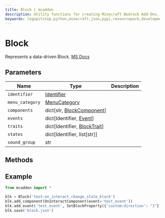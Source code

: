 ```yaml
---
title: Block | mcaddon
description: Utility functions for creating Minecraft Bedrock Add-Ons.
keywords: legopitstop,python,minecraft,json,pypi,resourcepack,development-kit,add-on,bedrock-edition,mcpack,pythonpackage,behaviorpack,mcaddon
---
```


# Block

Represents a data-driven Block. [MS Docs](https://learn.microsoft.com/en-us/minecraft/creator/reference/content/blockreference/examples/blockjsonfilestructure?view=minecraft-bedrock-stable)

## Parameters

| Name            | Type                                                 | Description |
| --------------- | ---------------------------------------------------- | ----------- |
| `identifier`    | [Identifier](/mcaddon/Identifier)                    |             |
| `menu_category` | [MenuCategory](/mcaddon/MenuCategory)                |             |
| `components`    | dict[str, [BlockComponent](/mcaddon/BlockComponent)] |             |
| `events`        | dict[Identifier, [Event](/mcaddon/Event)]            |             |
| `traits`        | dict[Identifier, [BlockTrait](/mcaddon/BlockTrait)]  |             |
| `states`        | dict[Identifier, list[str]]                          |             |
| `sound_group`   | str                                                  |             |

## Methods

## Example

```py
from mcaddon import *

blk = Block('test:on_interact_change_state_block')
blk.add_component(OnInteractComponent(event='test_event'))
blk.add_event('test_event', SetBlockProperty({'custom:direction': "1"}))
blk.save('block.json')
```
